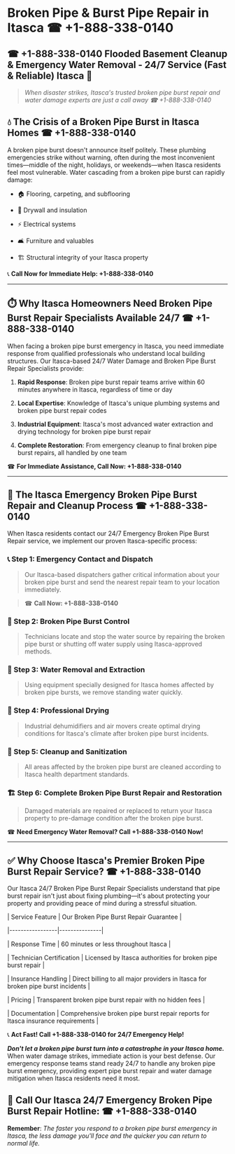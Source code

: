 # Broken Pipe & Burst Pipe Repair in Itasca ☎ +1-888-338-0140  
## ☎ +1-888-338-0140 Flooded Basement Cleanup & Emergency Water Removal - 24/7 Service (Fast & Reliable) Itasca 🚨  

> *When disaster strikes, Itasca's trusted broken pipe burst repair and water damage experts are just a call away ☎ +1-888-338-0140*  

## 💧 The Crisis of a Broken Pipe Burst in Itasca Homes ☎ +1-888-338-0140  

A broken pipe burst doesn't announce itself politely. These plumbing emergencies strike without warning, often during the most inconvenient times—middle of the night, holidays, or weekends—when Itasca residents feel most vulnerable. Water cascading from a broken pipe burst can rapidly damage:  

* 🏠 Flooring, carpeting, and subflooring  
* 🧱 Drywall and insulation  
* ⚡ Electrical systems  
* 🛋️ Furniture and valuables  
* 🏗️ Structural integrity of your Itasca property  

📞 **Call Now for Immediate Help: +1-888-338-0140**  

---  

## ⏱️ Why Itasca Homeowners Need Broken Pipe Burst Repair Specialists Available 24/7 ☎ +1-888-338-0140  

When facing a broken pipe burst emergency in Itasca, you need immediate response from qualified professionals who understand local building structures. Our Itasca-based 24/7 Water Damage and Broken Pipe Burst Repair Specialists provide:  

1. **Rapid Response**: Broken pipe burst repair teams arrive within 60 minutes anywhere in Itasca, regardless of time or day  
2. **Local Expertise**: Knowledge of Itasca's unique plumbing systems and broken pipe burst repair codes  
3. **Industrial Equipment**: Itasca's most advanced water extraction and drying technology for broken pipe burst repair  
4. **Complete Restoration**: From emergency cleanup to final broken pipe burst repairs, all handled by one team  

☎ **For Immediate Assistance, Call Now: +1-888-338-0140**  

---  

## 🔧 The Itasca Emergency Broken Pipe Burst Repair and Cleanup Process ☎ +1-888-338-0140  

When Itasca residents contact our 24/7 Emergency Broken Pipe Burst Repair service, we implement our proven Itasca-specific process:  

### 📞 Step 1: Emergency Contact and Dispatch  
> Our Itasca-based dispatchers gather critical information about your broken pipe burst and send the nearest repair team to your location immediately.  
> ☎ **Call Now: +1-888-338-0140**  

### 🚿 Step 2: Broken Pipe Burst Control  
> Technicians locate and stop the water source by repairing the broken pipe burst or shutting off water supply using Itasca-approved methods.  

### 🌊 Step 3: Water Removal and Extraction  
> Using equipment specially designed for Itasca homes affected by broken pipe bursts, we remove standing water quickly.  

### 💨 Step 4: Professional Drying  
> Industrial dehumidifiers and air movers create optimal drying conditions for Itasca's climate after broken pipe burst incidents.  

### 🧼 Step 5: Cleanup and Sanitization  
> All areas affected by the broken pipe burst are cleaned according to Itasca health department standards.  

### 🏗️ Step 6: Complete Broken Pipe Burst Repair and Restoration  
> Damaged materials are repaired or replaced to return your Itasca property to pre-damage condition after the broken pipe burst.  

☎ **Need Emergency Water Removal? Call +1-888-338-0140 Now!**  

---  

## ✅ Why Choose Itasca's Premier Broken Pipe Burst Repair Service? ☎ +1-888-338-0140  

Our Itasca 24/7 Broken Pipe Burst Repair Specialists understand that pipe burst repair isn't just about fixing plumbing—it's about protecting your property and providing peace of mind during a stressful situation.  

| Service Feature | Our Broken Pipe Burst Repair Guarantee |  
|-----------------|---------------|  
| Response Time | 60 minutes or less throughout Itasca |  
| Technician Certification | Licensed by Itasca authorities for broken pipe burst repair |  
| Insurance Handling | Direct billing to all major providers in Itasca for broken pipe burst incidents |  
| Pricing | Transparent broken pipe burst repair with no hidden fees |  
| Documentation | Comprehensive broken pipe burst repair reports for Itasca insurance requirements |  

📞 **Act Fast! Call +1-888-338-0140 for 24/7 Emergency Help!**  

***Don't let a broken pipe burst turn into a catastrophe in your Itasca home.*** When water damage strikes, immediate action is your best defense. Our emergency response teams stand ready 24/7 to handle any broken pipe burst emergency, providing expert pipe burst repair and water damage mitigation when Itasca residents need it most.  

## 📱 Call Our Itasca 24/7 Emergency Broken Pipe Burst Repair Hotline: ☎ +1-888-338-0140  

**Remember**: *The faster you respond to a broken pipe burst emergency in Itasca, the less damage you'll face and the quicker you can return to normal life.*